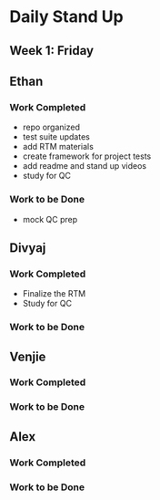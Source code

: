 # Daily Stand Up
## Week 1: Friday

## Ethan

### Work Completed

- repo organized
- test suite updates
- add RTM materials
- create framework for project tests
- add readme and stand up videos
- study for QC

### Work to be Done

- mock QC prep

## Divyaj

### Work Completed

- Finalize the RTM
- Study for QC

### Work to be Done


## Venjie

### Work Completed

### Work to be Done

## Alex

### Work Completed

### Work to be Done
